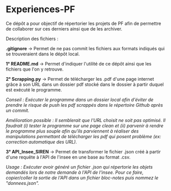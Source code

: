# Experiences-PF

Ce dépôt a pour objectif de répertorier les projets de PF afin de permettre de collaborer sur ces derniers ainsi que de les archiver.

Description des fichiers :

**.gitignore** -> Permet de ne pas commit les fichiers aux formats indiqués qui se trouveraient dans le dépôt local. 

**1° README.md** -> Permet d'indiquer l'utilité de ce dépôt ainsi que les fichiers que l'on y retrouve.

**2° Scrapping.py** -> Permet de télécharger les .pdf d'une page internet grâce à son URL dans un dossier pdf stocké dans le dossier à partir duquel est exécuté le programme. 

*Conseil : Exécuter le programme dans un dossier local afin d'éviter de prendre le risque de push les pdf scrappés dans le répertoire Github après un commit.*

*Amélioration possible : Il semblerait que l'URL choisit ne soit pas optimisé. Il faudrait (i) tester le programme sur une page clean et (ii) parvenir à rendre le programme plus souple afin qu'ils parviennent à réaliser des manipulations permettant de télécharger les pdf qui posent problème (ex: correction automatique des URL).*

**3° API_Insee_SIREN** -> Permet de transformer le fichier .json créé à partir d'une requête à l'API de l'insee en une base au format .csv.

*Usage : Exécuter avoir généré un fichier .json qui répertorie les objets demandés lors de notre demande à l'API de l'insee. Pour ce faire, copier/coller la sortie de l'API dans un fichier bloc-notes puis nommez le "donnees.json".* 




